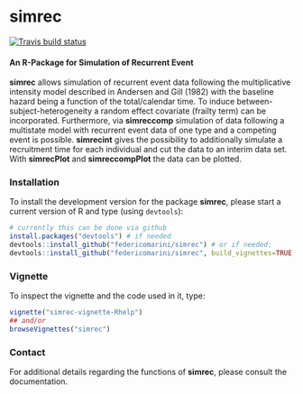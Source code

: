 simrec
======

<!-- badges: start -->
  [![Travis build status](https://travis-ci.org/federicomarini/simrec.svg?branch=master)](https://travis-ci.org/federicomarini/simrec)
  <!-- badges: end -->

#### An R-Package for Simulation of Recurrent Event
**simrec** allows simulation of recurrent event data following the multiplicative intensity model described in
Andersen and Gill (1982) with the baseline hazard being a function of the total/calendar time. To induce 
between-subject-heterogeneity a random effect covariate (frailty term) can be incorporated.
Furthermore, via **simreccomp** simulation of data following a multistate model with recurrent event data 
of one type and a competing event is possible.  **simrecint** gives the possibility to additionally simulate a recruitment time for each individual and cut the data to an interim data set. With **simrecPlot** and **simreccompPlot** the data can be plotted.

### Installation
To install the development version for the package **simrec**, please start a current version of R and type (using `devtools`):

```r 
# currently this can be done via github
install.packages("devtools") # if needed
devtools::install_github("federicomarini/simrec") # or if needed:
devtools::install_github("federicomarini/simrec", build_vignettes=TRUE, dependencies = TRUE)
```

### Vignette
To inspect the vignette and the code used in it, type:

```r
vignette("simrec-vignette-Rhelp")
## and/or
browseVignettes("simrec")
```

### Contact
For additional details regarding the functions of **simrec**, please consult the documentation.
